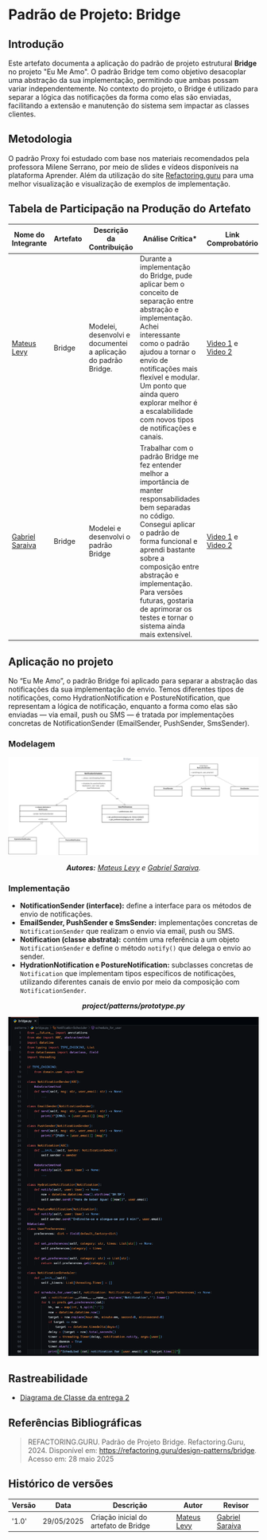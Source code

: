 # __Padrão de Projeto: Bridge__

## __Introdução__

Este artefato documenta a aplicação do padrão de projeto estrutural **Bridge** no projeto "Eu Me Amo". O padrão Bridge tem como objetivo desacoplar uma abstração da sua implementação, permitindo que ambas possam variar independentemente. No contexto do projeto, o Bridge é utilizado para separar a lógica das notificações da forma como elas são enviadas, facilitando a extensão e manutenção do sistema sem impactar as classes clientes.


## __Metodologia__

O padrão Proxy foi estudado com base nos materiais recomendados pela professora Milene Serrano, por meio de slides e vídeos disponíveis na plataforma Aprender. Além da utilização do site [Refactoring.guru](https://refactoring.guru/pt-br/design-patterns/bridge) para uma melhor visualização e visualização de exemplos de implementação.


## __Tabela de Participação na Produção do Artefato__


<center>

| <center>Nome do<br>Integrante | <center>Artefato | <center>Descrição da<br>Contribuição | <center>Análise Crítica* | <center>Link Comprobatório |
|------------|----------|------------|------------|---------|
|  [Mateus Levy](https://github.com/mateus9levy)| Bridge | Modelei, desenvolvi e documentei a aplicação do padrão Bridge. | Durante a implementação do Bridge, pude aplicar bem o conceito de separação entre abstração e implementação. Achei interessante como o padrão ajudou a tornar o envio de notificações mais flexível e modular. Um ponto que ainda quero explorar melhor é a escalabilidade com novos tipos de notificações e canais. | [Video 1](https://unbbr-my.sharepoint.com/:v:/g/personal/202045769_aluno_unb_br/Edj9QH6HUIlCiZWWSQ2oRDEB1TaP1N7725oDhOg0SYzpxg?e=F6drSh&nav=eyJyZWZlcnJhbEluZm8iOnsicmVmZXJyYWxBcHAiOiJTdHJlYW1XZWJBcHAiLCJyZWZlcnJhbFZpZXciOiJTaGFyZURpYWxvZy1MaW5rIiwicmVmZXJyYWxBcHBQbGF0Zm9ybSI6IldlYiIsInJlZmVycmFsTW9kZSI6InZpZXcifX0%3D) e [Video 2](https://unbbr-my.sharepoint.com/:v:/g/personal/202045769_aluno_unb_br/EZAurW5nCXpHkFjEZaFLiakBicv4rRZbOsB_V4_MTOqfHw?e=TEMLRZ&nav=eyJyZWZlcnJhbEluZm8iOnsicmVmZXJyYWxBcHAiOiJTdHJlYW1XZWJBcHAiLCJyZWZlcnJhbFZpZXciOiJTaGFyZURpYWxvZy1MaW5rIiwicmVmZXJyYWxBcHBQbGF0Zm9ybSI6IldlYiIsInJlZmVycmFsTW9kZSI6InZpZXcifX0%3D)|
|   [Gabriel Saraiva](https://github.com/gabrielsarcan) | Bridge | Modelei e desenvolvi o padrão Bridge | Trabalhar com o padrão Bridge me fez entender melhor a importância de manter responsabilidades bem separadas no código. Consegui aplicar o padrão de forma funcional e aprendi bastante sobre a composição entre abstração e implementação. Para versões futuras, gostaria de aprimorar os testes e tornar o sistema ainda mais extensível. | [Video 1](https://unbbr-my.sharepoint.com/:v:/g/personal/202045769_aluno_unb_br/Edj9QH6HUIlCiZWWSQ2oRDEB1TaP1N7725oDhOg0SYzpxg?e=F6drSh&nav=eyJyZWZlcnJhbEluZm8iOnsicmVmZXJyYWxBcHAiOiJTdHJlYW1XZWJBcHAiLCJyZWZlcnJhbFZpZXciOiJTaGFyZURpYWxvZy1MaW5rIiwicmVmZXJyYWxBcHBQbGF0Zm9ybSI6IldlYiIsInJlZmVycmFsTW9kZSI6InZpZXcifX0%3D) e [Video 2](https://unbbr-my.sharepoint.com/:v:/g/personal/202045769_aluno_unb_br/EZAurW5nCXpHkFjEZaFLiakBicv4rRZbOsB_V4_MTOqfHw?e=TEMLRZ&nav=eyJyZWZlcnJhbEluZm8iOnsicmVmZXJyYWxBcHAiOiJTdHJlYW1XZWJBcHAiLCJyZWZlcnJhbFZpZXciOiJTaGFyZURpYWxvZy1MaW5rIiwicmVmZXJyYWxBcHBQbGF0Zm9ybSI6IldlYiIsInJlZmVycmFsTW9kZSI6InZpZXcifX0%3D) |

</center>

## __Aplicação no projeto__

No “Eu Me Amo”, o padrão Bridge foi aplicado para separar a abstração das notificações da sua implementação de envio. Temos diferentes tipos de notificações, como HydrationNotification e PostureNotification, que representam a lógica de notificação, enquanto a forma como elas são enviadas — via email, push ou SMS — é tratada por implementações concretas de NotificationSender (EmailSender, PushSender, SmsSender).


### __Modelagem__

<center>

![Diagrama de classe - Módulo Usuário](../assets/celula03/bridge/classe_bridge.png)

_**Autores:** [Mateus Levy](https://github.com/mateus9levy) e  [Gabriel Saraiva](https://github.com/gabrielsarcan)._
</center>

### **Implementação**

* **NotificationSender (interface):** define a interface para os métodos de envio de notificações.
* **EmailSender, PushSender e SmsSender:** implementações concretas de `NotificationSender` que realizam o envio via email, push ou SMS.
* **Notification (classe abstrata):** contém uma referência a um objeto `NotificationSender` e define o método `notify()` que delega o envio ao sender.
* **HydrationNotification e PostureNotification:** subclasses concretas de `Notification` que implementam tipos específicos de notificações, utilizando diferentes canais de envio por meio da composição com `NotificationSender`.

<center>

_**project/patterns/prototype.py**_

![src/Bridge/bridge.py](../assets/celula03/bridge/bridge.png)
</center>

## __Rastreabilidade__

- [Diagrama de Classe da entrega 2](https://unbarqdsw2025-1-turma01.github.io/2025.1-T01-_G3_EuMeAmo_Entrega_02/#/Modelagem/2.1.1.DiagramaDeClasses)

## __Referências Bibliográficas__

> REFACTORING.GURU. Padrão de Projeto Bridge. Refactoring.Guru, 2024. Disponível em: https://refactoring.guru/design-patterns/bridge. Acesso em: 28 maio 2025

## __Histórico de versões__

| Versão | Data | Descrição | Autor | Revisor |
|--------|------|-----------|-------|---------|
| '1.0'  | 29/05/2025 | Criação inicial do artefato de Bridge|  [Mateus Levy](https://github.com/mateus9levy)| [Gabriel Saraiva](https://github.com/gabrielsarcan)| 